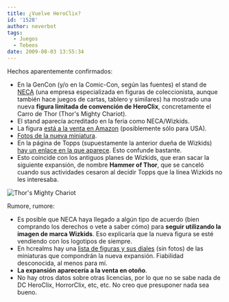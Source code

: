 ```yaml
---
title: ¿Vuelve HeroClix?
id: '1528'
author: neverbot
tags:
  - Juegos
  - Tebeos
date: 2009-08-03 13:55:34
---
```


Hechos aparentemente confirmados:

*   En la GenCon (y/o en la Comic-Con, según las fuentes) el stand de [NECA](http://www.necaonline.com/) (una empresa especializada en figuras de coleccionista, aunque también hace juegos de cartas, tablero y similares) ha mostrado una nueva **figura limitada de convención de HeroClix**, concretamente el Carro de Thor (Thor's Mighty Chariot).
*   El stand aparecía acreditado en la feria como NECA/Wizkids.
*   La figura [está a la venta en Amazon](http://www.amazon.com/Marvel-HeroClix-Hammer-Thor-EXCLUSIVE/dp/B002HWRQPG/ref=sr_1_1?ie=UTF8&s=toys-and-games&qid=1248308599&sr=8-1) (posiblemente sólo para USA).
*   [Fotos de la nueva miniatura](http://heroclixworld.com/hcw/Articles.aspx?ID=115&F=HcR).
*   En la página de Topps (supuestamente la anterior dueña de Wizkids) [hay un enlace en la que aparece](http://www.topps.com/wizkidsgames/HammerandThorChariot.htm). Esto confunde bastante.
*   Esto coincide con los antiguos planes de Wizkids, que eran sacar la siguiente expansión, de nombre **Hammer of Thor**, que se canceló cuando sus actividades cesaron al decidir Topps que la línea Wizkids no les interesaba.

![Thor's Mighty Chariot](./Thors-Mighty-Chariot.jpg "Thor's Mighty Chariot")

Rumore, rumore:

*   Es posible que NECA haya llegado a algún tipo de acuerdo (bien comprando los derechos o vete a saber cómo) para **seguir utilizando la imagen de marca Wizkids**. Eso explicaría que la nueva figura se esté vendiendo con los logotipos de siempre.
*   En hcrealms hay una [lista de figuras y sus diales](http://www.hcrealms.com/forum/showthread.php?t=256859) (sin fotos) de las miniaturas que compondrán la nueva expansión. Fiabilidad desconocida, al menos para mí.
*   **La expansión aparecería a la venta en otoño**.
*   No hay otros datos sobre otras licencias, por lo que no se sabe nada de DC HeroClix, HorrorClix, etc, etc. No creo que presuponer nada sea bueno.